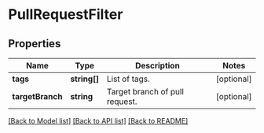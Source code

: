 # PullRequestFilter

## Properties
Name | Type | Description | Notes
------------ | ------------- | ------------- | -------------
**tags** | **string[]** | List of tags. | [optional] 
**targetBranch** | **string** | Target branch of pull request. | [optional] 

[[Back to Model list]](../README.md#documentation-for-models) [[Back to API list]](../README.md#documentation-for-api-endpoints) [[Back to README]](../README.md)


